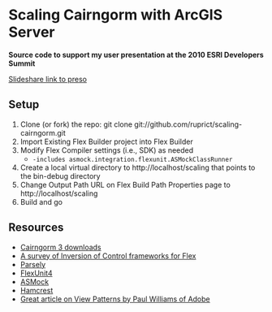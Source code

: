 # Scaling Cairngorm with ArcGIS Server
__Source code to support my user presentation at the 2010 ESRI Developers Summit__

[Slideshare link to preso](http://slideshare.net/ruprict/scaling-cairngorms-ags)

## Setup
1. Clone (or fork) the repo: git clone git://github.com/ruprict/scaling-cairngorm.git
2. Import Existing Flex Builder project into Flex Builder
3. Modify Flex Compiler settings (i.e., SDK) as needed
	* `-includes asmock.integration.flexunit.ASMockClassRunner`
4. Create a local virtual directory to http://localhost/scaling that points to the bin-debug directory
5. Change Output Path URL on Flex Build Path Properties page to http://localhost/scaling
6. Build and go

## Resources
* [Cairngorm 3 downloads](http://opensource.adobe.com/wiki/display/cairngorm/Cairngorm+Libraries)
* [A survey of Inversion of Control frameworks for Flex](http://www.adobe.com/devnet/flex/articles/ioc_frameworks.html)
* [Parsely](http://www.spicefactory.org/parsely)
* [FlexUnit4](http://opensource.adobe.com/wiki/display/flexunit/FlexUnit)
* [ASMock](http://asmock.sourceforge.net/)
* [Hamcrest](http://github.com/drewbourne/hamcrest-as3)
* [Great article on View Patterns by Paul Williams of Adobe](http://blogs.adobe.com/paulw/archives/2007/09/presentation_pa.html)


